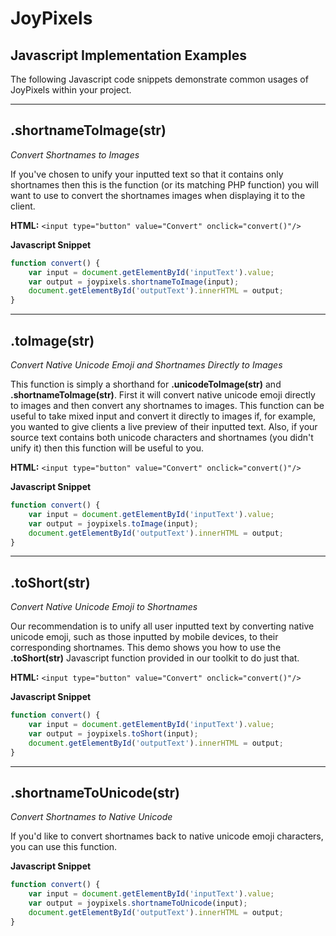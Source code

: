 # JoyPixels

## **Javascript Implementation Examples**

The following Javascript code snippets demonstrate common usages of JoyPixels within your project.

----------

## .shortnameToImage(str)
*Convert Shortnames to Images*

If you've chosen to unify your inputted text so that it contains only shortnames then this is the function (or its matching PHP function) you will want to use to convert the shortnames images when displaying it to the client.

**HTML:**
`<input type="button" value="Convert" onclick="convert()"/>`

**Javascript Snippet**
```javascript
function convert() {
	var input = document.getElementById('inputText').value;
	var output = joypixels.shortnameToImage(input);
	document.getElementById('outputText').innerHTML = output;
}
```

----------

## .toImage(str)
*Convert Native Unicode Emoji and Shortnames Directly to Images*

This function is simply a shorthand for **.unicodeToImage(str)** and **.shortnameToImage(str)**. First it will convert native unicode emoji directly to images and then convert any shortnames to images. This function can be useful to take mixed input and convert it directly to images if, for example, you wanted to give clients a live preview of their inputted text. Also, if your source text contains both unicode characters and shortnames (you didn't unify it) then this function will be useful to you.
      
**HTML:**
`<input type="button" value="Convert" onclick="convert()"/>`

**Javascript Snippet**
```javascript
function convert() {
	var input = document.getElementById('inputText').value;
	var output = joypixels.toImage(input);
	document.getElementById('outputText').innerHTML = output;
}
```

----------

## .toShort(str)
*Convert Native Unicode Emoji to Shortnames*

Our recommendation is to unify all user inputted text by converting native unicode emoji, such as those inputted by mobile devices, to their corresponding shortnames. This demo shows you how to use the **.toShort(str)** Javascript function provided in our toolkit to do just that.

**HTML:**
`<input type="button" value="Convert" onclick="convert()"/>`

**Javascript Snippet**
```javascript
function convert() {
	var input = document.getElementById('inputText').value;
	var output = joypixels.toShort(input);
	document.getElementById('outputText').innerHTML = output;
}
```

----------

## .shortnameToUnicode(str)
*Convert Shortnames to Native Unicode*

If you'd like to convert shortnames back to native unicode emoji characters, you can use this function.

**Javascript Snippet**
````javascript
function convert() {
	var input = document.getElementById('inputText').value;
	var output = joypixels.shortnameToUnicode(input);
	document.getElementById('outputText').innerHTML = output;
}
````